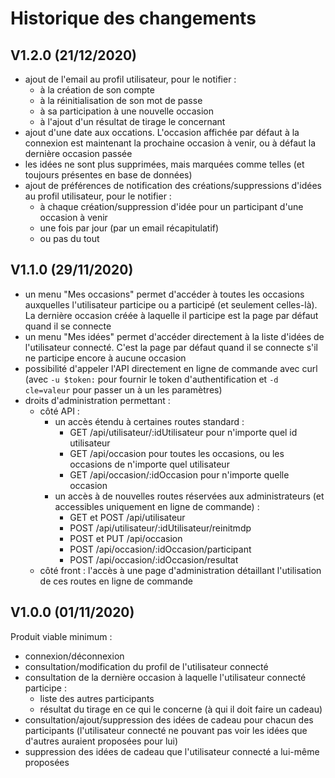 # Historique des changements

## V1.2.0 (21/12/2020)

- ajout de l'email au profil utilisateur, pour le notifier :
  - à la création de son compte
  - à la réinitialisation de son mot de passe
  - à sa participation à une nouvelle occasion
  - à l'ajout d'un résultat de tirage le concernant
- ajout d'une date aux occations.
  L'occasion affichée par défaut à la connexion est maintenant la prochaine occasion à venir,
  ou à défaut la dernière occasion passée
- les idées ne sont plus supprimées, mais marquées comme telles (et toujours présentes en base de données)
- ajout de préférences de notification des créations/suppressions d'idées au profil utilisateur, pour le notifier :
  - à chaque création/suppression d'idée pour un participant d'une occasion à venir
  - une fois par jour (par un email récapitulatif)
  - ou pas du tout

## V1.1.0 (29/11/2020)

- un menu "Mes occasions" permet d'accéder à toutes les occasions
  auxquelles l'utilisateur participe ou a participé (et seulement celles-là).
  La dernière occasion créée à laquelle il participe est la page par défaut quand il se connecte
- un menu "Mes idées" permet d'accéder directement à la liste d'idées de l'utilisateur connecté.
  C'est la page par défaut quand il se connecte s'il ne participe encore à aucune occasion
- possibilité d'appeler l'API directement en ligne de commande avec curl
  (avec `-u $token:` pour fournir le token d'authentification
  et `-d cle=valeur` pour passer un à un les paramètres)
- droits d'administration permettant :
  - côté API :
    - un accès étendu à certaines routes standard :
      - GET /api/utilisateur/:idUtilisateur pour n'importe quel id utilisateur
      - GET /api/occasion pour toutes les occasions,
        ou les occasions de n'importe quel utilisateur
      - GET /api/occasion/:idOccasion pour n'importe quelle occasion
    - un accès à de nouvelles routes réservées aux administrateurs
      (et accessibles uniquement en ligne de commande) :
      - GET et POST /api/utilisateur
      - POST /api/utilisateur/:idUtilisateur/reinitmdp
      - POST et PUT /api/occasion
      - POST /api/occasion/:idOccasion/participant
      - POST /api/occasion/:idOccasion/resultat
  - côté front : l'accès à une page d'administration
    détaillant l'utilisation de ces routes en ligne de commande

## V1.0.0 (01/11/2020)

Produit viable minimum :

- connexion/déconnexion
- consultation/modification du profil de l'utilisateur connecté
- consultation de la dernière occasion à laquelle l'utilisateur connecté participe :
  - liste des autres participants
  - résultat du tirage en ce qui le concerne (à qui il doit faire un cadeau)
- consultation/ajout/suppression des idées de cadeau pour chacun des participants
  (l'utilisateur connecté ne pouvant pas voir les idées que d'autres auraient proposées pour lui)
- suppression des idées de cadeau que l'utilisateur connecté a lui-même proposées

